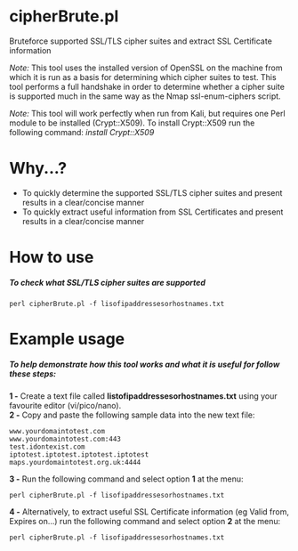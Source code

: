 # cipherBrute.pl
Bruteforce supported SSL/TLS cipher suites and extract SSL Certificate information

*Note:* This tool uses the installed version of OpenSSL on the machine from which it is run as a basis for determining which cipher suites to test. This tool performs a full handshake in order to determine whether a cipher suite is supported much in the same way as the Nmap ssl-enum-ciphers script.

*Note:* This tool will work perfectly when run from Kali, but requires one Perl module to be installed (Crypt::X509). 
To install Crypt::X509 run the following command: *install Crypt::X509* 

# Why...?

* To quickly determine the supported SSL/TLS cipher suites and present results in a clear/concise manner
* To quickly extract useful information from SSL Certificates and present results in a clear/concise manner

# How to use

##### To check what SSL/TLS cipher suites are supported

`perl cipherBrute.pl -f lisofipaddressesorhostnames.txt`

# Example usage

##### To help demonstrate how this tool works and what it is useful for follow these steps:

**1 -** Create a text file called **listofipaddressesorhostnames.txt** using your favourite editor (vi/pico/nano).  
**2 -** Copy and paste the following sample data into the new text file:

```
www.yourdomaintotest.com
www.yourdomaintotest.com:443
test.idontexist.com
iptotest.iptotest.iptotest.iptotest
maps.yourdomaintotest.org.uk:4444
```
**3 -** Run the following command and select option **1** at the menu:

`perl cipherBrute.pl -f lisofipaddressesorhostnames.txt`

**4 -** Alternatively, to extract useful SSL Certificate information (eg Valid from, Expires on...) run the following command and select option **2** at the menu:

`perl cipherBrute.pl -f lisofipaddressesorhostnames.txt`




